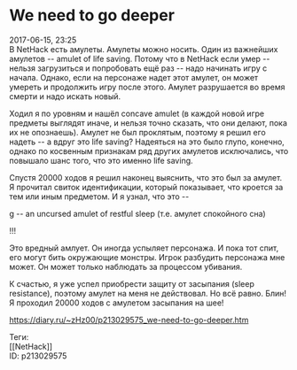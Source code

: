 We need to go deeper
=====================

   
 2017-06-15, 23:25   
  В NetHack есть амулеты. Амулеты можно носить. Один из важнейших амулетов -- amulet of life saving. Потому что в NetHack если умер -- нельзя загрузиться и попробовать ещё раз -- надо начинать игру с начала. Однако, если на персонаже надет этот амулет, он может умереть и продолжить игру после этого. Амулет разрушается во время смерти и надо искать новый.   
   
 Ходил я по уровням и нашёл concave amulet (в каждой новой игре предметы выглядят иначе, и нельзя точно сказать, что они делают, пока их не опознаешь). Амулет не был проклятым, поэтому я решил его надеть -- а вдруг это life saving? Надеяться на это было глупо, конечно, однако по косвенным признакам ряд других амулетов исключались, что повышало шанс того, что это именно life saving.   
   
 Спустя 20000 ходов я решил наконец выяснить, что это был за амулет. Я прочитал свиток идентификации, который показывает, что кроется за тем или иным предметом. И я узнал, что это --   
   
 g -- an uncursed amulet of restful sleep (т.е. амулет спокойного сна)   
   
 !!!   
   
 Это вредный амлует. Он иногда успыляет персонажа. И пока тот спит, его могут бить окружающие монстры. Игрок разбудить персонажа мне может. Он может только наблюдать за процессом убивания.   
   
 К счастью, я уже успел приобрести защиту от засыпания (sleep resistance), поэтому амулет на меня не действовал. Но всё равно. Блин! Я проходил 20000 ходов с амулетом засыпания на шее!   
    
 <https://diary.ru/~zHz00/p213029575_we-need-to-go-deeper.htm>   
   
 Теги:   
 [[NetHack]]   
 ID: p213029575
